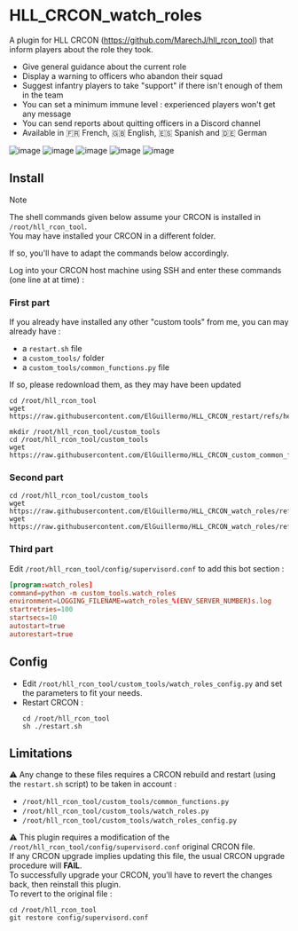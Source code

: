 # HLL_CRCON_watch_roles
A plugin for HLL CRCON (https://github.com/MarechJ/hll_rcon_tool) that inform players about the role they took.
- Give general guidance about the current role
- Display a warning to officers who abandon their squad
- Suggest infantry players to take "support" if there isn't enough of them in the team
- You can set a minimum immune level : experienced players won't get any message
- You can send reports about quitting officers in a Discord channel
- Available in 🇫🇷 French, 🇬🇧 English, 🇪🇸 Spanish and 🇩🇪 German

![image](https://github.com/user-attachments/assets/c7f659c9-a4c8-4b3a-b3b6-a474e18563cb) ![image](https://github.com/user-attachments/assets/6324c5da-4192-4ba4-94d4-0e1649a06f77) ![image](https://github.com/user-attachments/assets/ac838b94-7821-4a7e-aa09-296c6054bf5a) ![image](https://github.com/user-attachments/assets/ca79aaf9-c4b6-449d-ba56-e4c62352a4fa) ![image](https://github.com/user-attachments/assets/b14ca4a7-5f5e-4993-84ce-54b2e822cb1a)

## Install

> [!NOTE]
> The shell commands given below assume your CRCON is installed in `/root/hll_rcon_tool`.  
> You may have installed your CRCON in a different folder.  
>   
> If so, you'll have to adapt the commands below accordingly.

Log into your CRCON host machine using SSH and enter these commands (one line at at time) :  

### First part  
  If you already have installed any other "custom tools" from me, you can may already have :
  - a `restart.sh` file
  - a `custom_tools/` folder
  - a `custom_tools/common_functions.py` file

  If so, please redownload them, as they may have been updated
  ```shell
  cd /root/hll_rcon_tool
  wget https://raw.githubusercontent.com/ElGuillermo/HLL_CRCON_restart/refs/heads/main/restart.sh

  mkdir /root/hll_rcon_tool/custom_tools
  cd /root/hll_rcon_tool/custom_tools
  wget https://raw.githubusercontent.com/ElGuillermo/HLL_CRCON_custom_common_functions.py/refs/heads/main/common_functions.py
  ```

### Second part
  ```shell
  cd /root/hll_rcon_tool/custom_tools
  wget https://raw.githubusercontent.com/ElGuillermo/HLL_CRCON_watch_roles/refs/heads/main/custom_tools/watch_roles.py
  wget https://raw.githubusercontent.com/ElGuillermo/HLL_CRCON_watch_roles/refs/heads/main/custom_tools/watch_roles_config.py
  ```

### Third part
  Edit `/root/hll_rcon_tool/config/supervisord.conf` to add this bot section : 
  ```conf
  [program:watch_roles]
  command=python -m custom_tools.watch_roles
  environment=LOGGING_FILENAME=watch_roles_%(ENV_SERVER_NUMBER)s.log
  startretries=100
  startsecs=10
  autostart=true
  autorestart=true
  ```

## Config
- Edit `/root/hll_rcon_tool/custom_tools/watch_roles_config.py` and set the parameters to fit your needs.
- Restart CRCON :
  ```shell
  cd /root/hll_rcon_tool
  sh ./restart.sh
  ```

## Limitations
⚠️ Any change to these files requires a CRCON rebuild and restart (using the `restart.sh` script) to be taken in account :
- `/root/hll_rcon_tool/custom_tools/common_functions.py`
- `/root/hll_rcon_tool/custom_tools/watch_roles.py`
- `/root/hll_rcon_tool/custom_tools/watch_roles_config.py`

⚠️ This plugin requires a modification of the `/root/hll_rcon_tool/config/supervisord.conf` original CRCON file.  
If any CRCON upgrade implies updating this file, the usual CRCON upgrade procedure will **FAIL**.  
To successfully upgrade your CRCON, you'll have to revert the changes back, then reinstall this plugin.  
To revert to the original file :  
```shell
cd /root/hll_rcon_tool
git restore config/supervisord.conf
```
